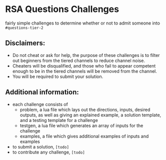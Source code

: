 # RSA Questions Challenges

fairly simple challenges to determine whether or not to admit someone into `#questions-tier-2`


## Disclaimers: 
- Do not cheat or ask for help, the purpose of these challenges is to filter out beginners from the tiered channels to reduce channel noise.
- Cheaters will be disqualified, and those who fail to appear competent enough to be in the tiered channels will be removed from the channel.
- You will be required to submit your solution.

## Additional information:
- each challenge consists of 
   - problem, a lua file which lays out the directions, inputs, desired outputs, as well as giving an explained example, a solution template, and a testing template for a challenge
   - testgen, a lua file which generates an array of inputs for the challenge
   - examples, a file which gives additional examples of inputs and examples
- to submit a solution, `[todo]`
- to contribute any challenge, `[todo]`
